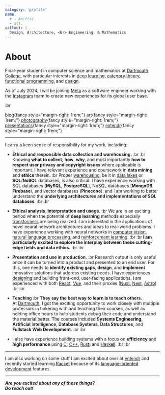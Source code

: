 ```yaml
---
category: 'profile'
name:
  # - Amittai.
  - alt.
callout: |
  Design, Architecture, <br> Engineering, & Mathematics
---
```


# About

Final-year student in computer science and mathematics at [Dartmouth College][dartmouth],
with particular interests in [deep learning][dl], [category theory][category-theory],
[functional programming][functional-prg], and [design][design].

As of July 2024, I will be joining [Meta][meta] as a software engineer
working with the [Instagram][instagram] team to create new experiences
for its global user base.

:br

[blog](https://amittai.space){fancy style="margin-right: 1rem;"}
[art](https://amittai.art){fancy style="margin-right: 1rem;"}
[photography](https://www.instagram.com/amittai.art){fancy style="margin-right: 1rem;"}  
[presentations](https://slides.amittai.studio){fancy style="margin-right: 1rem;"}
[entendr](https://entendr.life){fancy style="margin-right: 1rem;"}

---

I carry a keen sense of responsibility for my work, including:

- **Ethical and responsible data collection and warehousing.**
  :br :br
  Knowing **what to collect**, **how**, **why**, and most importantly
  **how to respect user privacy and copyright issues** where applicable
  is important. I have relevant experience and coursework in
  **data mining** and **ethics** therein.
  :br
  Proper [warehousing][data-warehouse], be it in
  [data lakes][data-lake] or **SQL**/**NoSQL**
  databases, is also critical.
  I have experience working with SQL databases (**MySQL**, **PostgreSQL**),
  NoSQL databases (**MongoDB**, **Firebase**), and
  vector databases (**Pinecone**).
  and I am working to better understand the **underlying architectures
  and implementations of SQL databases**.
  :br :br

- **Ethical analysis, interpretation and usage**.
  :br
  We are in an exciting period when the potential of
  **deep learning** methods especially [transformers][attention-paper]
  are being realized.
  I am interested in the applications
  of novel neural network architectures and ideas to real-world problems.
  I have experience working with neural networks in
  [computer vision][computer-vision], [natural language processing][nlp],
  and [reinforcement learning][reinforcement-learning].  :br :br
  **I am particularly excited to explore the interplay between these
  cutting-edge fields and data ethics.**
  :br :br

- **Presentation and use in production.**
  :br
  Research output is only useful once it can be turned into a product
  and presented to an end user. For this, one needs to
  **identify existing gaps**, **design**, and **implement**
  innovative solutions that address existing needs.
  I have experiences [designing][design] and building front-end, user-facing applications.
  I am experienced with both [React][react], [Vue][vue],
  and their proxies ([Nuxt][nuxt], [Next][next], [Astro][astro]).
  :br :br
  
- **Teaching**
  :br
  **They say the best way to learn is to teach others.**  
  At [Dartmouth][dartmouth], I got the exciting opportunity to work closely
  with multiple professors in tinkering with and teaching their
  courses, as well as holding office hours to help students debug
  their code and understand the material better.
  The courses included **Systems Engineering**,
  **Artificial Intelligence**, **Database Systems**, **Data Structures**,
  and **Fullstack Web Development**.
  :br :br

- I also have experience building systems with a focus on
  **efficiency** and **high performance** using [C][c],
  [C++][cpp], [Rust][rust], and [Haskell][haskell].
  :br :br

---

I am also working on some stuff I am excited about
over at [entendr][entendr] and
recently started learning [Racket][racket] because of
its [language-oriented development][lang-dev] features.

---

**_Are you excited about any of these things?  
Do reach out!_**

[data-warehouse]:           https://aws.amazon.com/what-is/data-warehouse/
[data-lake]:                https://www.databricks.com/discover/data-lakes

[lang-dev]:                 https://beautifulracket.com/appendix/why-lop-why-racket.html
[racket]:                   https://racket-lang.org
[react]:                    https://react.dev
[vue]:                      https://vuejs.org
[nuxt]:                     https://nuxt.com
[next]:                     https://nextjs.org
[category-theory]:          https://plato.stanford.edu/entries/category-theory/
[dl]:                       https://www.simplilearn.com/tutorials/deep-learning-tutorial/what-is-deep-learning
[design]:                   https://www.designcouncil.org.uk/our-work/what-is-design/
[functional-prg]:           https://spectrum.ieee.org/functional-programming
[dartmouth]:                https://home.dartmouth.edu/
[entendr]:                  https://entendr.life
[attention-paper]:          https://arxiv.org/pdf/1706.03762.pdf
[computer-vision]:          https://www.sas.com/en_us/insights/analytics/computer-vision.html
[reinforcement-learning]:   https://www.techtarget.com/searchenterpriseai/definition/reinforcement-learning
[nlp]:                      https://www.ibm.com/topics/natural-language-processing
[astro]:                    https://astro.build

[meta]:                     https://meta.com
[instagram]:                https://about.meta.com/technologies/instagram/

[c]:                        https://ieeexplore.ieee.org/document/6499601
[cpp]:                      https://isocpp.org
[rust]:                     https://www.rust-lang.org
[haskell]:                  https://www.haskell.org
